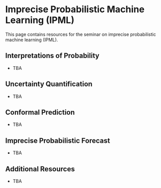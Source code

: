 # Imprecise Probabilistic Machine Learning (IPML)

This page contains resources for the seminar on imprecise probabilistic machine learning (IPML).

## Interpretations of Probability

- TBA

## Uncertainty Quantification

- TBA

## Conformal Prediction

- TBA

## Imprecise Probabilistic Forecast

- TBA

## Additional Resources

- TBA

